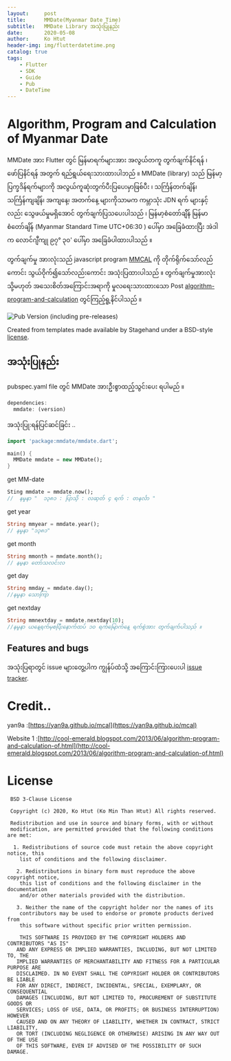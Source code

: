 ```yaml
---
layout:     post
title:      MMDate(Myanmar Date Time)
subtitle:   MMDate Library အသုံးပြုနည်း
date:       2020-05-08
author:     Ko Htut
header-img: img/flutterdatetime.png
catalog: true
tags:
    - Flutter
    - SDK
    - Guide
    - Pub
    - DateTime
---
```

# Algorithm, Program and Calculation of Myanmar Date

MMDate အား Flutter တွင် မြန်မာရက်များအား အလွယ်တကူ တွက်ချက်နိင်ရန် ၊ ဖော်ပြနိင်ရန် အတွက် ရည်ရွယ်ရေးသားထားပါဘည် ။ MMDate (library) သည် မြန်မာ့ပြက္ခဒိန်ရက်များကို အလွယ်ကူဆုံးတွက်ပီးပြပေးမှာဖြစ်ပီး ၊ သင်္ကြန်တက်ချိန်၊ သင်္ကြန်ကျချိန်၊ အကျနေ့၊ အတက်နေ့ များကိုသာမက ကမ္ဘာသုံး JDN ရက် များနှင့်လည်း သွေဖယ်မှုမရှိအောင် တွက်ချက်ပြသပေးပါသည် ၊ မြန်မာ့စံတော်ချ်ိန် မြန်မာစံတော်ချိန် (Myanmar Standard Time UTC+06:30 ) ပေါ်မှာ အခြေခံထားပြီး အဲဒါက လောင်ဂျီကျု ၉၇° ၃၀' ပေါ်မှာ အခြေခံပါထားပါသည် ။

တွက်ချက်မှု အားလုံးသည် javascript program [MMCAL](https://yan9a.github.io/mcal) ကို တိုက်ရိုက်သော်လည်ကောင်း သွယ်ဝိုက်၍သော်လည်းကောင်း အသုံးပြထားပါသည် ။ တွက်ချက်မှုအားလုံး သို့မဟုတ် အသေးစိတ်အကြောင်းအရာကို မှုလရေးသားထားသော Post [algorithm-program-and-calculation](http://coolemerald.blogspot.com/2013/06/algorithm-program-and-calculation-of.html) တွင်ကြည့်ရူ့နိင်ပါသည် ။

![Pub Version (including pre-releases)](https://img.shields.io/pub/v/mmdate?include_prereleases&label=MMDate&logo=green&style=flat-square)


Created from templates made available by Stagehand under a BSD-style
[license](https://github.com/dart-lang/stagehand/blob/master/LICENSE).

## အသုံးပြုနည်း 

pubspec.yaml file တွင် MMDate အားဦးစွာထည့်သွင်းပေး ရပါမည် ။

```dart
dependencies:
  mmdate: (version)
```

အသုံးပြု:ရန်ပြင်ဆင်ခြင်း ..

```dart
import 'package:mmdate/mmdate.dart';

main() {
  MMDate mmdate = new MMDate();
}
```

get MM-date
```dart
Sting mmdate = mmdate.now();
//  နမှုနာ "  ၁၃၈၁ : ပြာသို : လဆုတ် ၄ ရက် : တနင်္လာ "
```

get year
```dart
String mmyear = mmdate.year();
// နမှုနာ "၁၃၈၁"
```

get month
```dart
String mmonth = mmdate.month();
// နမှုနာ တော်သလင်းလ
```

get day
```dart
String mmday = mmdate.day();
//နမှုနာ သောကြာ
```
get nextday
```dart
String mmnextday = mmdate.nextday(10);
//နမှုနာ ယနေ့ရက်မှစပြီးနောက်ထပ် ၁၀ ရက်မြောက်နေ့ ရက်စွဲအား တွက်ချက်ပါသည် ။
```
## Features and bugs

အသုံးပြရာတွင်   issue များတွေ့ပါက ကျွန်ပ်ထံသို့ အကြောင်းကြားပေးပါ [issue tracker][tracker].

[tracker]: https://github.com/ko-htut/MMDate/issues

# Credit..

yan9a  :[https://yan9a.github.io/mcal](https://yan9a.github.io/mcal)

Website 1 :[http://cool-emerald.blogspot.com/2013/06/algorithm-program-and-calculation-of.html](http://cool-emerald.blogspot.com/2013/06/algorithm-program-and-calculation-of.html)


# License

     BSD 3-Clause License

     Copyright (c) 2020, Ko Htut (Ko Min Than Htut) All rights reserved.

     Redistribution and use in source and binary forms, with or without
     modification, are permitted provided that the following conditions are met:

      1. Redistributions of source code must retain the above copyright notice, this
        list of conditions and the following disclaimer.

       2. Redistributions in binary form must reproduce the above copyright notice,
        this list of conditions and the following disclaimer in the documentation
        and/or other materials provided with the distribution.

       3. Neither the name of the copyright holder nor the names of its
        contributors may be used to endorse or promote products derived from
        this software without specific prior written permission.

        THIS SOFTWARE IS PROVIDED BY THE COPYRIGHT HOLDERS AND CONTRIBUTORS "AS IS"
       AND ANY EXPRESS OR IMPLIED WARRANTIES, INCLUDING, BUT NOT LIMITED TO, THE
       IMPLIED WARRANTIES OF MERCHANTABILITY AND FITNESS FOR A PARTICULAR PURPOSE ARE
       DISCLAIMED. IN NO EVENT SHALL THE COPYRIGHT HOLDER OR CONTRIBUTORS BE LIABLE
       FOR ANY DIRECT, INDIRECT, INCIDENTAL, SPECIAL, EXEMPLARY, OR CONSEQUENTIAL
       DAMAGES (INCLUDING, BUT NOT LIMITED TO, PROCUREMENT OF SUBSTITUTE GOODS OR
       SERVICES; LOSS OF USE, DATA, OR PROFITS; OR BUSINESS INTERRUPTION) HOWEVER
       CAUSED AND ON ANY THEORY OF LIABILITY, WHETHER IN CONTRACT, STRICT LIABILITY,
       OR TORT (INCLUDING NEGLIGENCE OR OTHERWISE) ARISING IN ANY WAY OUT OF THE USE
       OF THIS SOFTWARE, EVEN IF ADVISED OF THE POSSIBILITY OF SUCH DAMAGE.